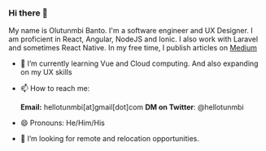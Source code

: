### Hi there 👋
My name is Olutunmbi Banto. I'm a software engineer and UX Designer. I am proficient in React, Angular, NodeJS and Ionic. I also work with Laravel and sometimes React Native. In my free time, I publish articles on [Medium](https://medium.com/@hellotunmbi)

- 🌱 I’m currently learning Vue and Cloud computing. And also expanding on my UX skills

- 📫 How to reach me:

  **Email:** hellotunmbi[at]gmail[dot]com
  **DM on Twitter**: @hellotunmbi

- 😄 Pronouns: He/Him/His

- 🤔 I’m looking for remote and relocation opportunities.

<!--
**hellotunmbi/hellotunmbi** is a ✨ _special_ ✨ repository because its `README.md` (this file) appears on your GitHub profile.

Here are some ideas to get you started:

- 🔭 I’m currently working on ...
- 🌱 I’m currently learning ...
- 👯 I’m looking to collaborate on ...
- 🤔 I’m looking for help with ...
- 💬 Ask me about ...
- 📫 How to reach me: ...
- 😄 Pronouns: ...
- ⚡ Fun fact: ...
-->

